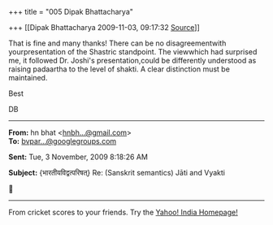 +++
title = "005 Dipak Bhattacharya"

+++
[[Dipak Bhattacharya	2009-11-03, 09:17:32 [Source](https://groups.google.com/g/bvparishat/c/YH0bJTtMGLA)]]



That is fine and many thanks! There can be no disagreementwith yourpresentation of the Shastric standpoint. The viewwhich had
surprised me, it followed Dr. Joshi's presentation,could be differently understood as raising padaartha to the level of shakti. A clear distinction must be maintained.

Best

DB  

  

------------------------------------------------------------------------

**From:** hn bhat \<[hnbh...@gmail.com]()\>  
**To:** [bvpar...@googlegroups.com]()  

**Sent:** Tue, 3 November, 2009 8:18:26 AM

  
**Subject:** {भारतीयविद्वत्परिषत्} Re: (Sanskrit semantics) Jāti and Vyakti  



------------------------------------------------------------------------

From cricket scores to your friends. Try the [Yahoo! India Homepage!](http://in.rd.yahoo.com/tagline_metro_4/*http://in.yahoo.com/trynew)

